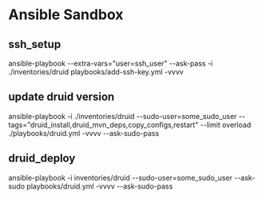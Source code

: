 Ansible Sandbox
===============

ssh_setup
---------
ansible-playbook  --extra-vars="user=ssh_user" --ask-pass -i ./inventories/druid playbooks/add-ssh-key.yml -vvvv

update druid version
-------------------
ansible-playbook -i ./inventories/druid  --sudo-user=some_sudo_user --tags="druid_install,druid_mvn_deps,copy_configs,restart" --limit overload ./playbooks/druid.yml  -vvvv --ask-sudo-pass

druid_deploy
------------
ansible-playbook  -i inventories/druid --sudo-user=some_sudo_user --ask-sudo playbooks/druid.yml -vvvv --ask-sudo-pass
